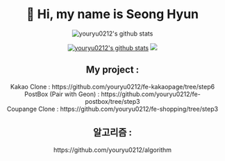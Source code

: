 <div align=center><h1>👋 Hi, my name is Seong Hyun </h1></div>
<div align=center>
  
![youryu0212's github stats](https://github-readme-stats.vercel.app/api?username=youryu0212&show_icons=true)

</div>

<div align=center>

[![youryu0212's github stats](https://github-readme-stats.vercel.app/api/top-langs/?username=youryu0212&show_icons=true&hide_border=true&title_color=004386&icon_color=004386&layout=compact)](https://github.com/youryu0212)
<img src="http://mazassumnida.wtf/api/v2/generate_badge?boj=hoi">

</div>


<div align=center>
  <h2> My project : </h2>
  <div> Kakao Clone : https://github.com/youryu0212/fe-kakaopage/tree/step6 </div>
  <div>PostBox (Pair with Geon) : https://github.com/youryu0212/fe-postbox/tree/step3 </div>
  <div>Coupange Clone : https://github.com/youryu0212/fe-shopping/tree/step3 </div>
  
  <h2> 알고리즘 : </h2>
  <div>  https://github.com/youryu0212/algorithm </div>
</div>
